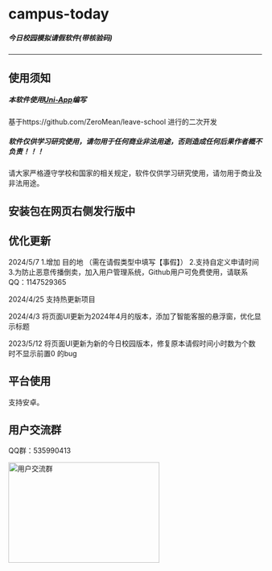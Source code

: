 # **campus-today**

##### 今日校园模拟请假软件(带核验码)

---



##  **使用须知**

##### 本软件使用[Uni-App](https://uniapp.dcloud.io/)编写

基于https://github.com/ZeroMean/leave-school 进行的二次开发

##### 软件仅供学习研究使用，请勿用于任何商业非法用途，否则造成任何后果作者概不负责！！！

请大家严格遵守学校和国家的相关规定，软件仅供学习研究使用，请勿用于商业及非法用途。


## **安装包在网页右侧发行版中** 


##  优化更新
2024/5/7
1.增加 目的地 （需在请假类型中填写【事假】）
2.支持自定义申请时间
3.为防止恶意传播倒卖，加入用户管理系统，Github用户可免费使用，请联系QQ：1147529365


2024/4/25
支持热更新项目

2024/4/3
将页面UI更新为2024年4月的版本，添加了智能客服的悬浮窗，优化显示标题

2023/5/12
将页面UI更新为新的今日校园版本，修复原本请假时间小时数为个数时不显示前置0 的bug

##  平台使用

支持安卓。



## 用户交流群

QQ群：535990413

<img src="https://li55.oss-cn-hangzhou.aliyuncs.com/%E5%9B%BE%E7%89%87/qrcode_1715050994327.jpg" width="300" height="200" alt="用户交流群">